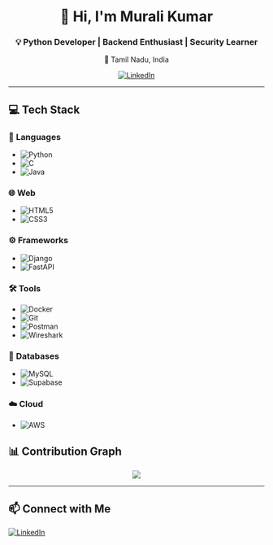 
<h1 align="center">👋 Hi, I'm Murali Kumar</h1>
<h3 align="center">💡 Python Developer | Backend Enthusiast | Security Learner</h3>
<p align="center">📍 Tamil Nadu, India</p>

<p align="center">
  <a href="https://www.linkedin.com/in/murali-kumar-s-12994b291?utm_source=share&utm_campaign=share_via&utm_content=profile&utm_medium=android_app">
    <img src="https://img.shields.io/badge/LinkedIn-blue?logo=linkedin&style=for-the-badge" alt="LinkedIn" />
  </a>
</p>

---

## 💻 Tech Stack

### 📝 **Languages**
- ![Python](https://img.shields.io/badge/Python-3776AB?logo=python&logoColor=white&style=flat-square)
- ![C](https://img.shields.io/badge/C-00599C?logo=c&logoColor=white&style=flat-square)
- ![Java](https://img.shields.io/badge/Java-007396?logo=java&logoColor=white&style=flat-square)

### 🌐 **Web**
- ![HTML5](https://img.shields.io/badge/HTML5-E34F26?logo=html5&logoColor=white&style=flat-square)
- ![CSS3](https://img.shields.io/badge/CSS3-1572B6?logo=css3&logoColor=white&style=flat-square)

### ⚙️ **Frameworks**
- ![Django](https://img.shields.io/badge/Django-092E20?logo=django&logoColor=white&style=flat-square)
- ![FastAPI](https://img.shields.io/badge/FastAPI-009688?logo=fastapi&logoColor=white&style=flat-square)

### 🛠️ **Tools**
- ![Docker](https://img.shields.io/badge/Docker-2496ED?logo=docker&logoColor=white&style=flat-square)
- ![Git](https://img.shields.io/badge/Git-F05032?logo=git&logoColor=white&style=flat-square)
- ![Postman](https://img.shields.io/badge/Postman-FF6C37?logo=postman&logoColor=white&style=flat-square)
- ![Wireshark](https://img.shields.io/badge/Wireshark-1679A7?logo=wireshark&logoColor=white&style=flat-square)

### 💾 **Databases**
- ![MySQL](https://img.shields.io/badge/MySQL-4479A1?logo=mysql&logoColor=white&style=flat-square)
- ![Supabase](https://img.shields.io/badge/Supabase-3ECF8E?logo=supabase&logoColor=white&style=flat-square)

### ☁️ **Cloud**
- ![AWS](https://img.shields.io/badge/AWS-232F3E?logo=amazon-aws&logoColor=white&style=flat-square)

## 📊 Contribution Graph
<p align="center">
  <img src="https://github-readme-activity-graph.vercel.app/graph?username=murali2277&bg_color=0d1117&color=ffffff&line=3ECF8E&point=FF6C37&area=true&hide_border=true" />
</p>

---

## 📫 Connect with Me

[![LinkedIn](https://img.shields.io/badge/LinkedIn-blue?logo=linkedin&style=for-the-badge)](https://www.linkedin.com/in/murali-kumar-s-12994b291?utm_source=share&utm_campaign=share_via&utm_content=profile&utm_medium=android_app)

